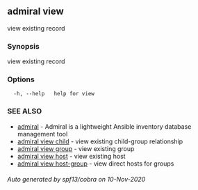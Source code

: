 ## admiral view

view existing record

### Synopsis

view existing record

### Options

```
  -h, --help   help for view
```

### SEE ALSO

* [admiral](admiral.md)	 - Admiral is a lightweight Ansible inventory database management tool
* [admiral view child](admiral_view_child.md)	 - view existing child-group relationship
* [admiral view group](admiral_view_group.md)	 - view existing group
* [admiral view host](admiral_view_host.md)	 - view existing host
* [admiral view host-group](admiral_view_host-group.md)	 - view direct hosts for groups

###### Auto generated by spf13/cobra on 10-Nov-2020
